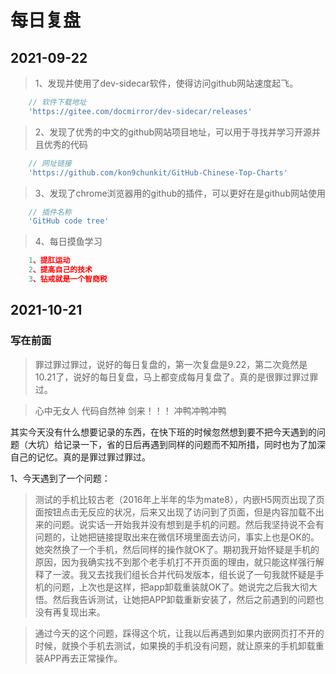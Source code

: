 # 每日复盘

## 2021-09-22

> 1、发现并使用了dev-sidecar软件，使得访问github网站速度起飞。
```js
    // 软件下载地址
    'https://gitee.com/docmirror/dev-sidecar/releases'
```
> 2、发现了优秀的中文的github网站项目地址，可以用于寻找并学习开源并且优秀的代码
```js
    // 网址链接
    'https://github.com/kon9chunkit/GitHub-Chinese-Top-Charts'
```
> 3、发现了chrome浏览器用的github的插件，可以更好在是github网站使用
```js
    // 插件名称
    'GitHub code tree'
```
> 4、每日摸鱼学习
```js
    1、提肛运动
    2、提高自己的技术
    3、钻戒就是一个智商税
```

## 2021-10-21
### 写在前面

> 罪过罪过罪过，说好的每日复盘的，第一次复盘是9.22，第二次竟然是10.21了，说好的每日复盘，马上都变成每月复盘了。真的是很罪过罪过罪过。

> 心中无女人 代码自然神 剑来！！！ 冲鸭冲鸭冲鸭

其实今天没有什么想要记录的东西，在快下班的时候忽然想到要不把今天遇到的问题（大坑）给记录一下，省的日后再遇到同样的问题而不知所措，同时也为了加深自己的记忆。真的是罪过罪过罪过。

1、今天遇到了一个问题：

> 测试的手机比较古老（2016年上半年的华为mate8），内嵌H5网页出现了页面按钮点击无反应的状况，后来又出现了访问到了页面，但是内容加载不出来的问题。说实话一开始我并没有想到是手机的问题。然后我坚持说不会有问题的，让她把链接提取出来在微信环境里面去访问，事实上也是OK的。她突然换了一个手机，然后同样的操作就OK了。期初我开始怀疑是手机的原因，因为我确实找不到那个老手机打不开页面的理由，就只能这样强行解释了一波。我又去找我们组长合并代码发版本，组长说了一句我就怀疑是手机的问题，上次也是这样，把app卸载重装就OK了。她说完之后我大彻大悟。然后我告诉测试，让她把APP卸载重新安装了，然后之前遇到的问题也没有再复现出来。

> 通过今天的这个问题，踩得这个坑，让我以后再遇到如果内嵌网页打不开的时候，就换个手机去测试，如果换的手机没有问题，就让原来的手机卸载重装APP再去正常操作。